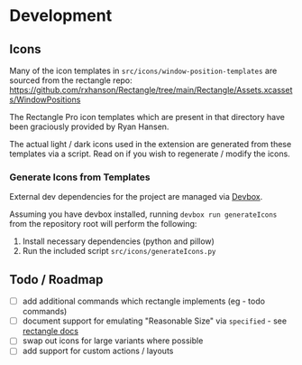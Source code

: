 # Development

## Icons

Many of the icon templates in `src/icons/window-position-templates` are sourced from the rectangle repo: <https://github.com/rxhanson/Rectangle/tree/main/Rectangle/Assets.xcassets/WindowPositions>

The Rectangle Pro icon templates which are present in that directory have been graciously provided by Ryan Hansen.

The actual light / dark icons used in the extension are generated from these templates via a script. Read on if you wish to regenerate / modify the icons.

### Generate Icons from Templates

External dev dependencies for the project are managed via [Devbox](https://github.com/jetify-com/devbox).

Assuming you have devbox installed, running `devbox run generateIcons` from the repository root will perform the following:

1. Install necessary dependencies (python and pillow)
2. Run the included script `src/icons/generateIcons.py`

## Todo / Roadmap

- [ ] add additional commands which rectangle implements (eg - todo commands)
- [ ] document support for emulating "Reasonable Size" via `specified` - see [rectangle docs](https://github.com/rxhanson/Rectangle/blob/main/TerminalCommands.md#add-an-extra-centering-command-with-custom-size)
- [ ] swap out icons for large variants where possible
- [ ] add support for custom actions / layouts
